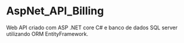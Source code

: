 # AspNet_API_Billing
Web API criado com ASP .NET core C# e banco de dados SQL server utilizando ORM EntityFramework.
